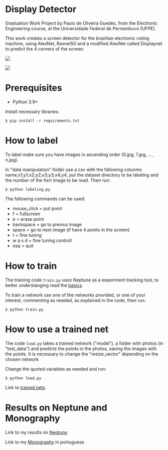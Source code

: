 # Display Detector

Graduation Work Project by Paulo de Oliveira Guedes, from the Electronic Engineering course, at the Universidade Federal de Pernambuco (UFPE).

This work creates a screen detector for the brazilian electronic voting machine, using AlexNet, Resnet50 and a modified AlexNet called Displaynet to predict the 4 corners of the screen:

![](https://i.imgur.com/nN97rzN.png)

![](https://i.imgur.com/CBb51dJ.png)


# Prerequisites

* Python 3.9+

Install necessary libraries:

```
$ pip install -r requirements.txt
```

# How to label

To label make sure you have images in ascending order (0.jpg, 1.jpg, ... , n.jpg).

In "data manipulation" folder use a csv with the fallowing colunms name;x1;y1;x2;y2;x3;y3;x4;y4, put the dataset directory to be labeling and the number of the fisrt image to be read. Then run:

```
$ python labeling.py
```

The fallowing commands can be used:

*    mouse_click = put point
*    f = fullscreen
*    e = erase point
*    backspace = go to previus image
*    space = go to next image (if have 4 points in the screen)
*    t = fine tuning
*    w a s d = fine tuning controll
*    esq = quit

# How to train

The training code ```train.py``` uses Neptune as a experiment tracking tool, to better understanging read the [basics](https://docs.neptune.ai/getting-started/installation).

To train a network use one of the networks provided, or one of your interest, commenting as needed, as explained in the code, then run:

```
$ python train.py
```


# How to use a trained net

The code ```load.py```[](https://) takes a trained network ("model"), a folder with photos (in "test_data") and predicts the points in the photos, saving the images with the points. It is necessary to change the "resize_vector" depending on the chosen network

Change the quoted variables as needed and run:

```
$ python load.py
```

Link to [trained nets](https://drive.google.com/drive/folders/1F4uiQCDq5op0oz3OQVBEJeWcxTUkXfHe?usp=sharing).

# Results on Neptune and Monography

Link to my results on [Neptune](https://app.neptune.ai/pog/TCC/experiments?split=tbl&dash=charts&viewId=standard-view).

Link to my [Monography](https://drive.google.com/drive/folders/1i5zsXuNKxO4-fdKlH1H2Cz_U20uploOW?usp=sharing) in portuguese.
